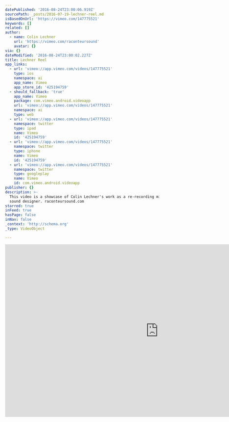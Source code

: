 ```yaml
---
datePublished: '2016-08-24T23:00:06.919Z'
sourcePath: _posts/2016-07-19-lechner-reel.md
isBasedOnUrl: 'https://vimeo.com/147775521'
keywords: []
related: []
author:
  - name: Colin Lechner
    url: 'https://vimeo.com/raconteursound'
    avatar: {}
via: {}
dateModified: '2016-08-24T23:00:02.227Z'
title: Lechner Reel
app_links:
  - url: 'vimeo://app.vimeo.com/videos/147775521'
    type: ios
    namespace: ai
    app_name: Vimeo
    app_store_id: '425194759'
  - should_fallback: 'true'
    app_name: Vimeo
    package: com.vimeo.android.videoapp
    url: 'vimeo://app.vimeo.com/videos/147775521'
    namespace: ai
    type: web
  - url: 'vimeo://app.vimeo.com/videos/147775521'
    namespace: twitter
    type: ipad
    name: Vimeo
    id: '425194759'
  - url: 'vimeo://app.vimeo.com/videos/147775521'
    namespace: twitter
    type: iphone
    name: Vimeo
    id: '425194759'
  - url: 'vimeo://app.vimeo.com/videos/147775521'
    namespace: twitter
    type: googleplay
    name: Vimeo
    id: com.vimeo.android.videoapp
publisher: {}
description: >-
  This video is a showcase of Colin Lechner's work as a re-recording mixer and
  sound designer. raconteursound.com
starred: true
inFeed: true
hasPage: false
inNav: false
_context: 'http://schema.org'
_type: VideoObject

---
```

<iframe src="https://cdn.embedly.com/widgets/media.html?src=https%3A%2F%2Fplayer.vimeo.com%2Fvideo%2F147775521&amp;url=https%3A%2F%2Fvimeo.com%2F147775521&amp;image=https%3A%2F%2Fi.vimeocdn.com%2Fvideo%2F546534529_1280.jpg&amp;key=b7d04c9b404c499eba89ee7072e1c4f7&amp;type=text%2Fhtml&amp;schema=vimeo" width="1000" height="563" scrolling="no" frameborder="0" allowfullscreen="" style=""></iframe>